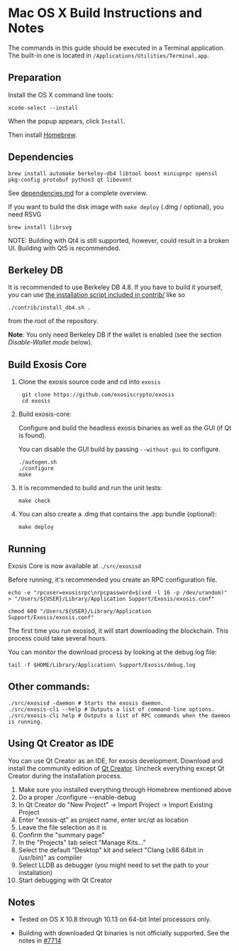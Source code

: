 Mac OS X Build Instructions and Notes
====================================
The commands in this guide should be executed in a Terminal application.
The built-in one is located in `/Applications/Utilities/Terminal.app`.

Preparation
-----------
Install the OS X command line tools:

`xcode-select --install`

When the popup appears, click `Install`.

Then install [Homebrew](https://brew.sh).

Dependencies
----------------------

    brew install automake berkeley-db4 libtool boost miniupnpc openssl pkg-config protobuf python3 qt libevent

See [dependencies.md](dependencies.md) for a complete overview.

If you want to build the disk image with `make deploy` (.dmg / optional), you need RSVG

    brew install librsvg

NOTE: Building with Qt4 is still supported, however, could result in a broken UI. Building with Qt5 is recommended.

Berkeley DB
-----------
It is recommended to use Berkeley DB 4.8. If you have to build it yourself,
you can use [the installation script included in contrib/](/contrib/install_db4.sh)
like so

```shell
./contrib/install_db4.sh .
```

from the root of the repository.

**Note**: You only need Berkeley DB if the wallet is enabled (see the section *Disable-Wallet mode* below).

Build Exosis Core
------------------------

1. Clone the exosis source code and cd into `exosis`

        git clone https://github.com/exosiscrypto/exosis
        cd exosis

2.  Build exosis-core:

    Configure and build the headless exosis binaries as well as the GUI (if Qt is found).

    You can disable the GUI build by passing `--without-gui` to configure.

        ./autogen.sh
        ./configure
        make

3.  It is recommended to build and run the unit tests:

        make check

4.  You can also create a .dmg that contains the .app bundle (optional):

        make deploy

Running
-------

Exosis Core is now available at `./src/exosisd`

Before running, it's recommended you create an RPC configuration file.

    echo -e "rpcuser=exosisrpc\nrpcpassword=$(xxd -l 16 -p /dev/urandom)" > "/Users/${USER}/Library/Application Support/Exosis/exosis.conf"

    chmod 600 "/Users/${USER}/Library/Application Support/Exosis/exosis.conf"

The first time you run exosisd, it will start downloading the blockchain. This process could take several hours.

You can monitor the download process by looking at the debug.log file:

    tail -f $HOME/Library/Application\ Support/Exosis/debug.log

Other commands:
-------

    ./src/exosisd -daemon # Starts the exosis daemon.
    ./src/exosis-cli --help # Outputs a list of command-line options.
    ./src/exosis-cli help # Outputs a list of RPC commands when the daemon is running.

Using Qt Creator as IDE
------------------------
You can use Qt Creator as an IDE, for exosis development.
Download and install the community edition of [Qt Creator](https://www.qt.io/download/).
Uncheck everything except Qt Creator during the installation process.

1. Make sure you installed everything through Homebrew mentioned above
2. Do a proper ./configure --enable-debug
3. In Qt Creator do "New Project" -> Import Project -> Import Existing Project
4. Enter "exosis-qt" as project name, enter src/qt as location
5. Leave the file selection as it is
6. Confirm the "summary page"
7. In the "Projects" tab select "Manage Kits..."
8. Select the default "Desktop" kit and select "Clang (x86 64bit in /usr/bin)" as compiler
9. Select LLDB as debugger (you might need to set the path to your installation)
10. Start debugging with Qt Creator

Notes
-----

* Tested on OS X 10.8 through 10.13 on 64-bit Intel processors only.

* Building with downloaded Qt binaries is not officially supported. See the notes in [#7714](https://github.com/bitcoin/bitcoin/issues/7714)
